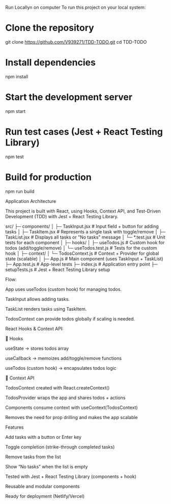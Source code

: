Run Locallyn on computer
To run this project on your local system:

# Clone the repository
git clone https://github.com/V939271/TDD-TODO.git
cd TDD-TODO

# Install dependencies
npm install

# Start the development server
npm start

# Run test cases (Jest + React Testing Library)
npm test

# Build for production
npm run build


Application Architecture

This project is built with React, using Hooks, Context API, and Test-Driven Development (TDD) with Jest + React Testing Library.

src/
 ├─ components/
 │   ├─ TaskInput.jsx       # Input field + button for adding tasks
 │   ├─ TaskItem.jsx        # Represents a single task with toggle/remove
 │   ├─ TaskList.jsx        # Displays all tasks or "No tasks" message
 │   └─ *.test.jsx          # Unit tests for each component
 │
 ├─ hooks/
 │   ├─ useTodos.js         # Custom hook for todos (add/toggle/remove)
 │   └─ useTodos.test.js    # Tests for the custom hook
 │
 ├─ context/
 │   └─ TodosContext.js     # Context + Provider for global state (scalable)
 │
 ├─ App.js                  # Main component (uses TaskInput + TaskList)
 ├─ App.test.js             # App-level tests
 ├─ index.js                # Application entry point
 ├─ setupTests.js           # Jest + React Testing Library setup


Flow:

App uses useTodos (custom hook) for managing todos.

TaskInput allows adding tasks.

TaskList renders tasks using TaskItem.

TodosContext can provide todos globally if scaling is needed.


React Hooks & Context API:

🔹 Hooks

useState → stores todos array

useCallback → memoizes add/toggle/remove functions

useTodos (custom hook) → encapsulates todos logic

🔹 Context API

TodosContext created with React.createContext()

TodosProvider wraps the app and shares todos + actions

Components consume context with useContext(TodosContext)

Removes the need for prop drilling and makes the app scalable

Features

 Add tasks with a button or Enter key

 Toggle completion (strike-through completed tasks)

 Remove tasks from the list

 Show “No tasks” when the list is empty

 Tested with Jest + React Testing Library (components + hook)

 Reusable and modular components

 Ready for deployment (Netlify/Vercel)
